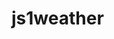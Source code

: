 # js1weather
<!-- API-key: 31a7151816c0150e0921f976ce9d8af9 

Du ska i denna uppgift bygga en väderapp som kan visa upp lite olika värden med hjälp av https://openweathermap.org/api. Openweathermap är ett API som du kan använda för att hämta information om vädret för en viss position.

Vid hämtning av värden så väljer du själv för vilken position. Du kan exempelvis välja Stockholm, Oslo eller Berlin. Om du vill kan du hämta värden för flera positioner. Appen, eller med andra ord webbsidan, ska bestå av följande:

- Ett huvudvärde som beskriver vädret (e.g. regn, moln, sol)

- Datum och tid (e.g. 2023-07-20 13:23)

- Datum och tid ska uppdateras minst en gång per sekund 
- Andra värden ska uppdateras minst var 30:e minut. 

Allt ska visas upp genom HTML & CSS med JavaScript som styr alla värden som kan uppdateras. Det finns inga designkrav utöver vad som måste innehållas. 

DONE
- temperatur
- lufttryck
- fuktighet
- vind
-->